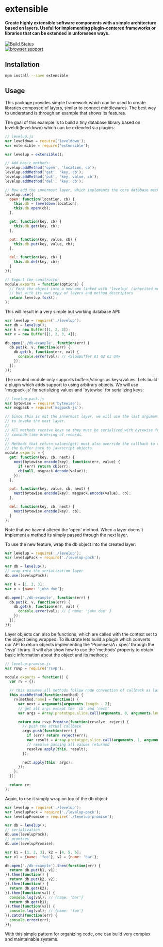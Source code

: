 # extensible

#### Create highly extensible software components with a simple architecture based on layers. Useful for implementing plugin-centered frameworks or libraries that can be extended in unforeseen ways.

[![Build Status](https://travis-ci.org/tarruda/node-extensible.png)](https://travis-ci.org/tarruda/node-extensible)
<br>
[![browser support](https://ci.testling.com/tarruda/node-extensible.png)](https://ci.testling.com/tarruda/node-extensible)


## Installation

```sh
npm install --save extensible
```

## Usage

This package provides simple framework which can be used to create libraries
composed of layers, similar to connect middlewares. The best way to understand
is through an example that shows its features.

The goal of this example is to build a tiny database library based on
leveldb(leveldown) which can be extended via plugins:

```js
// levelup.js
var leveldown = require('leveldown');
var extensible = require('extensible');

var levelup = extensible();

// Add basic methods:
levelup.addMethod('open', 'location, cb');
levelup.addMethod('get', 'key, cb');
levelup.addMethod('put', 'key, value, cb');
levelup.addMethod('del', 'key, cb');

// Now add the innermost layer, which implements the core database methods:
levelup.use({
  open: function(location, cb) {
    this.db = leveldown(location);
    this.db.open(cb);
  },

  get: function(key, cb) {
    this.db.get(key, cb);
  },

  put: function(key, value, cb) {
    this.db.put(key, value, cb);
  },

  del: function(key, cb) {
    this.db.del(key, cb);
  }
});

// Export the constructor
module.exports = function(options) {
  // Fork the object into a new one linked with 'levelup' (inherited methods)
  // but with its own copy of layers and method descriptors
  return levelup.fork();
};
```

This will result in a very simple but working database API:

```js
var levelup = require('./levelup');
var db = levelup();
var k = new Buffer([1, 2, 3]);
var v = new Buffer([1, 2, 3, 4]);

db.open('./db-example', function(err) {
  db.put(k, v, function(err) {
    db.get(k, function(err, val) {
      console.error(val); // <SlowBuffer 01 02 03 04>
    });
  });
});
```

The created module only supports buffers/strings as keys/values. Lets build a
plugin which adds support to using arbitrary objects.  We will use 'msgpack-js'
for serializing values and 'bytewise' for serializing keys:

```js
// levelup-pack.js
var bytewise = require('bytewise');
var msgpack = require('msgpack-js');

// Since this is not the innermost layer, we will use the last argument, 'next'
// to invoke the next layer.
//
// All methods receive keys so they must be serialized with bytewise for a
// couchdb-like ordering of records.
//
// Methods that return values(get) must also override the callback to convert
// the buffer back to javascript objects.
module.exports = {
  get: function(key, cb, next) {
    next(bytewise.encode(key), function(err, value) {
      if (err) return cb(err);
      cb(null, msgpack.decode(value));
    });
  },

  put: function(key, value, cb, next) {
    next(bytewise.encode(key), msgpack.encode(value), cb);
  },

  del: function(key, cb, next) {
    next(bytewise.encode(key), cb);
  }
};
```

Note that we havent altered the 'open' method. When a layer doens't implement a
method its simply passed through the next layer.

To use the new feature, wrap the db object into the created layer:

```js
var levelup = require('./levelup');
var levelupPack = require('./levelup-pack');

var db = levelup();
// wrap into the serialization layer
db.use(levelupPack);

var k = [1, 2, 3];
var v = {name: 'john doe'};

db.open('./db-example', function(err) {
  db.put(k, v, function(err) {
    db.get(k, function(err, val) {
      console.error(val); // { name: 'john doe' }
    });
  });
});
```

Layer objects can also be functions, which are called with the context set to
the object being wrapped. To illustrate lets build a plugin which converts our
API to return objects implementing the 'Promises/A+ spec' through the 'rsvp'
library. It will also show how to use the 'methods' property to obtain basic
information about the object and its methods:


```js
// levelup-promise.js
var rsvp = require('rsvp');

module.exports = function() {
  var rv = {};

  // this assumes all methods follow node convention of callback as last arg
  this.eachMethod(function(method) {
    rv[method.name] = function() {
      var next = arguments[arguments.length - 2];
      // get all args except the 'cb' and 'next'
      var args = Array.prototype.slice.call(arguments, 0, arguments.length - 3);

      return new rsvp.Promise(function(resolve, reject) {
        // push the actual callback
        args.push(function(err) {
          if (err) return reject(err);
          var result = Array.prototype.slice.call(arguments, 1, arguments.length);
          // resolve passing all values returned
          resolve.apply(this, result);
        });

        next.apply(this, args);
      });
    };
  });

  return rv;
};
```

Again, to use it simply wrap on top of the db object:

```js
var levelup = require('./levelup');
var levelupPack = require('./levelup-pack');
var levelupPromise = require('./levelup-promise');

var db = levelup();
// serialization
db.use(levelupPack);
// promises
db.use(levelupPromise);

var k1 = [1, 2, 3], k2 = [4, 5, 6];
var v1 = {name: 'foo'}, v2 = {name: 'bar'};

db.open('./db-example').then(function(err) {
  return db.put(k1, v1);
}).then(function() {
  return db.put(k2, v2);
}).then(function() {
  return db.get(k2);
}).then(function(val) {
  console.log(val); // {name: 'bar'}
  return db.get(k1);
}).then(function(val) {
  console.log(val); // {name: 'foo'}
}).catch(function(err) {
  console.error(err);
});
```

With this simple pattern for organizing code, one can build very complex and
maintainable systems.
